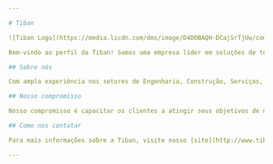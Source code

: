 ```yaml
---

# Tiban

![Tiban Logo](https://media.licdn.com/dms/image/D4D0BAQH-DCajSrTjUw/company-logo_200_200/0/1704222652778?e=1721260800&v=beta&t=FRN68HiJfGiXrKwDZ-GVoQA_UgYF9C9wIX4rm4vR4Lo)

Bem-vindo ao perfil da Tiban! Somos uma empresa líder em soluções de tecnologia dedicada a potencializar o sucesso das empresas. Especializados em sistemas integrados e consultoria estratégica, focamos na otimização operacional e no crescimento sustentável dos negócios.

## Sobre nós

Com ampla experiência nos setores de Engenharia, Construção, Serviços, Fabricação, Montagem e Catering, nossa expertise em gestão empresarial impulsiona processos essenciais, como financeiro, compras, vendas, estoque e faturamento, por meio de tecnologia de ponta.

## Nosso compromisso

Nosso compromisso é capacitar os clientes a atingir seus objetivos de negócios, oferecendo inovação adaptada às exigências do mercado global em constante evolução.

## Como nos contatar

Para mais informações sobre a Tiban, visite nosso [site](http://www.tiban.com) ou entre em contato conosco pelo email sistema@tiban.com.br ou telefone (71) 99939-2809.

---
```

